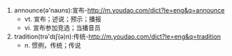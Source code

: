1. announce(ə'naʊns):宣布-http://m.youdao.com/dict?le=eng&q=announce
    - vt. 宣布；述说；预示；播报
    - vi. 宣布参加竞选；当播音员
2. tradition(trə'dɪʃ(ə)n):传统-http://m.youdao.com/dict?le=eng&q=tradition
    - n. 惯例，传统；传说